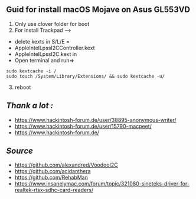 **Guid for install macOS Mojave on Asus GL553VD**
----------------------------------------------
1. Only use clover folder for boot 
2.  For install Trackpad -->
- delete kexts in S/L/E =
- AppleIntelLpssI2CController.kext 
- AppleIntelLpssI2C.kext in 
- Open terminal and run=> 
```
sudo kextcache -i /
sudo touch /System/Library/Extensions/ && sudo kextcache -u/
```
3. reboot


*Thank a lot :*
----------------------------------------------
- https://www.hackintosh-forum.de/user/38895-anonymous-writer/
- https://www.hackintosh-forum.de/user/15790-macpeet/
- https://www.hackintosh-forum.de/

*Source*
----------------------------------------------
- https://github.com/alexandred/VoodooI2C
- https://github.com/acidanthera
- https://github.com/RehabMan
- https://www.insanelymac.com/forum/topic/321080-sineteks-driver-for-realtek-rtsx-sdhc-card-readers/
